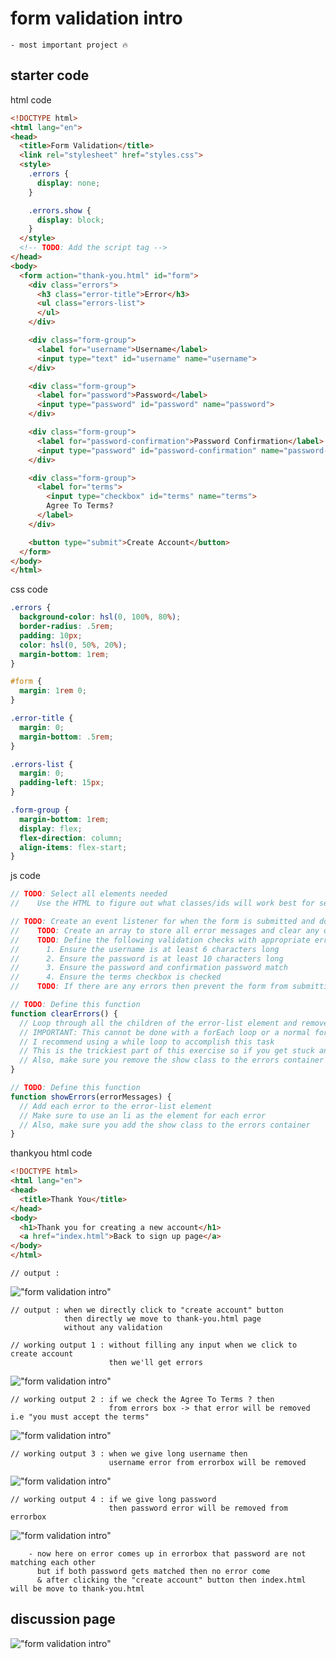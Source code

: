 # form validation intro

    - most important project 🔥

## starter code

html code
```html
<!DOCTYPE html>
<html lang="en">
<head>
  <title>Form Validation</title>
  <link rel="stylesheet" href="styles.css">
  <style>
    .errors {
      display: none;
    }

    .errors.show {
      display: block;
    }
  </style>
  <!-- TODO: Add the script tag -->
</head>
<body>
  <form action="thank-you.html" id="form">
    <div class="errors">
      <h3 class="error-title">Error</h3>
      <ul class="errors-list">
      </ul>
    </div>

    <div class="form-group">
      <label for="username">Username</label>
      <input type="text" id="username" name="username">
    </div>

    <div class="form-group">
      <label for="password">Password</label>
      <input type="password" id="password" name="password">
    </div>

    <div class="form-group">
      <label for="password-confirmation">Password Confirmation</label>
      <input type="password" id="password-confirmation" name="password-confirmation">
    </div>

    <div class="form-group">
      <label for="terms">
        <input type="checkbox" id="terms" name="terms">
        Agree To Terms?
      </label>
    </div>

    <button type="submit">Create Account</button>
  </form>
</body>
</html>
```

css code
```css
.errors {
  background-color: hsl(0, 100%, 80%);
  border-radius: .5rem;
  padding: 10px;
  color: hsl(0, 50%, 20%);
  margin-bottom: 1rem;
}

#form {
  margin: 1rem 0;
}

.error-title {
  margin: 0;
  margin-bottom: .5rem;
}

.errors-list {
  margin: 0;
  padding-left: 15px;
}

.form-group {
  margin-bottom: 1rem;
  display: flex;
  flex-direction: column;
  align-items: flex-start;
}
```

js code
```js
// TODO: Select all elements needed
//    Use the HTML to figure out what classes/ids will work best for selecting each element

// TODO: Create an event listener for when the form is submitted and do the following inside of it.
//    TODO: Create an array to store all error messages and clear any old error messages
//    TODO: Define the following validation checks with appropriate error messages
//      1. Ensure the username is at least 6 characters long
//      2. Ensure the password is at least 10 characters long
//      3. Ensure the password and confirmation password match
//      4. Ensure the terms checkbox is checked
//    TODO: If there are any errors then prevent the form from submitting and show the error messages

// TODO: Define this function
function clearErrors() {
  // Loop through all the children of the error-list element and remove them
  // IMPORTANT: This cannot be done with a forEach loop or a normal for loop since as you remove children it will modify the list you are looping over which will not work
  // I recommend using a while loop to accomplish this task
  // This is the trickiest part of this exercise so if you get stuck and are unable to progress you can also set the innerHTML property of the error-list to an empty string and that will also clear the children. I recommend trying to accomplish this with a while loop, though, for practice.
  // Also, make sure you remove the show class to the errors container
}

// TODO: Define this function
function showErrors(errorMessages) {
  // Add each error to the error-list element
  // Make sure to use an li as the element for each error
  // Also, make sure you add the show class to the errors container
}
```

thankyou html code
```html
<!DOCTYPE html>
<html lang="en">
<head>
  <title>Thank You</title>
</head>
<body>
  <h1>Thank you for creating a new account</h1>
  <a href="index.html">Back to sign up page</a>
</body>
</html>
```

    // output : 
!["form validation intro"](../../all-chats-pics-of-lectures/3-notes-pics/1-beginners-js-course-notes-pics/56-form-validation/lecture-56-0-form-validation.PNG "form validation intro")

    // output : when we directly click to "create account" button
                then directly we move to thank-you.html page
                without any validation

    // working output 1 : without filling any input when we click to create account 
                          then we'll get errors
!["form validation intro"](../../all-chats-pics-of-lectures/3-notes-pics/1-beginners-js-course-notes-pics/56-form-validation/lecture-56-1-form-validation.PNG "form validation intro")

    // working output 2 : if we check the Agree To Terms ? then 
                          from errors box -> that error will be removed i.e "you must accept the terms"
!["form validation intro"](../../all-chats-pics-of-lectures/3-notes-pics/1-beginners-js-course-notes-pics/56-form-validation/lecture-56-2-form-validation.PNG "form validation intro")

    // working output 3 : when we give long username then 
                          username error from errorbox will be removed
!["form validation intro"](../../all-chats-pics-of-lectures/3-notes-pics/1-beginners-js-course-notes-pics/56-form-validation/lecture-56-3-form-validation.PNG "form validation intro")

    // working output 4 : if we give long password 
                          then password error will be removed from errorbox
!["form validation intro"](../../all-chats-pics-of-lectures/3-notes-pics/1-beginners-js-course-notes-pics/56-form-validation/lecture-56-4-form-validation.PNG "form validation intro")

        - now here on error comes up in errorbox that password are not matching each other
          but if both password gets matched then no error come
          & after clicking the "create account" button then index.html will be move to thank-you.html

## discussion page

!["form validation intro"](../../all-chats-pics-of-lectures/1-beginner-JS-course-chats-pics/56-form-validation-introduction.png "form validation intro")

